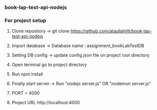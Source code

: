 ### book-lap-test-api-nodejs

### For project setup

1. Clone repository -> git clone https://github.com/ataullahiitt/book-lap-test-api-nodejs 

2. Import database ->  Database name : assignment_bookLabTestDB

3. Setting DB config -> update  config.json file on project root directory

3. Open terminal go to project directory 

4. Run npm install

5. Finally start server ->  Run  "nodejs server.js" OR "nodemon server.js"

6. PORT = 4000

7. Project URL http://localhost:4000

